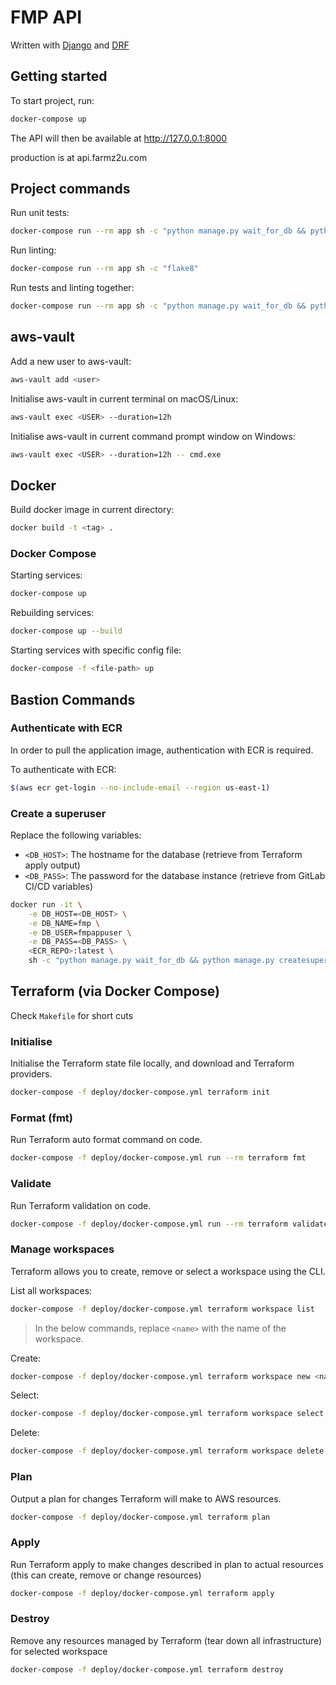 # FMP API

Written with [Django](https://www.djangoproject.com/) and [DRF](https://www.django-rest-framework.org/)

## Getting started

To start project, run:

```bash
docker-compose up
```

The API will then be available at http://127.0.0.1:8000

production is at api.farmz2u.com

## Project commands

Run unit tests:

```bash
docker-compose run --rm app sh -c "python manage.py wait_for_db && python manage.py test"
```

Run linting:

```bash
docker-compose run --rm app sh -c "flake8"
```

Run tests and linting together:

```bash
docker-compose run --rm app sh -c "python manage.py wait_for_db && python manage.py test && flake8"
```

## aws-vault

Add a new user to aws-vault:

```bash
aws-vault add <user>
```

Initialise aws-vault in current terminal on macOS/Linux:

```bash
aws-vault exec <USER> --duration=12h
```

Initialise aws-vault in current command prompt window on Windows:

```bash
aws-vault exec <USER> --duration=12h -- cmd.exe
```

## Docker

Build docker image in current directory:

```bash
docker build -t <tag> .
```

### Docker Compose

Starting services:

```bash
docker-compose up
```

Rebuilding services:

```bash
docker-compose up --build
```

Starting services with specific config file:

```bash
docker-compose -f <file-path> up
```

## Bastion Commands

### Authenticate with ECR

In order to pull the application image, authentication with ECR is required.

To authenticate with ECR:

```sh
$(aws ecr get-login --no-include-email --region us-east-1)
```

### Create a superuser

Replace the following variables:

- `<DB_HOST>`: The hostname for the database (retrieve from Terraform apply output)
- `<DB_PASS>`: The password for the database instance (retrieve from GitLab CI/CD variables)

```bash
docker run -it \
    -e DB_HOST=<DB_HOST> \
    -e DB_NAME=fmp \
    -e DB_USER=fmpappuser \
    -e DB_PASS=<DB_PASS> \
    <ECR_REPO>:latest \
    sh -c "python manage.py wait_for_db && python manage.py createsuperuser"
```

## Terraform (via Docker Compose)

Check `Makefile` for short cuts

### Initialise

Initialise the Terraform state file locally, and download and Terraform providers.

```sh
docker-compose -f deploy/docker-compose.yml terraform init
```

### Format (fmt)

Run Terraform auto format command on code.

```sh
docker-compose -f deploy/docker-compose.yml run --rm terraform fmt
```

### Validate

Run Terraform validation on code.

```sh
docker-compose -f deploy/docker-compose.yml run --rm terraform validate
```

### Manage workspaces

Terraform allows you to create, remove or select a workspace using the CLI.

List all workspaces:

```sh
docker-compose -f deploy/docker-compose.yml terraform workspace list
```

> In the below commands, replace `<name>` with the name of the workspace.

Create:

```sh
docker-compose -f deploy/docker-compose.yml terraform workspace new <name>
```

Select:

```sh
docker-compose -f deploy/docker-compose.yml terraform workspace select <name>
```

Delete:

```sh
docker-compose -f deploy/docker-compose.yml terraform workspace delete <name>
```

### Plan

Output a plan for changes Terraform will make to AWS resources.

```sh
docker-compose -f deploy/docker-compose.yml terraform plan
```

### Apply

Run Terraform apply to make changes described in plan to actual resources (this can create, remove or change resources)

```sh
docker-compose -f deploy/docker-compose.yml terraform apply
```

### Destroy

Remove any resources managed by Terraform (tear down all infrastructure) for selected workspace

```sh
docker-compose -f deploy/docker-compose.yml terraform destroy
```
